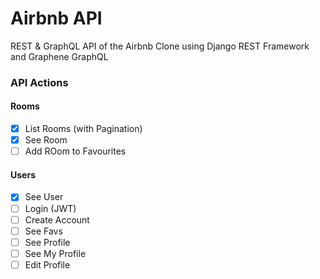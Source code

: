 # Airbnb API

REST & GraphQL API of the Airbnb Clone using Django REST Framework and Graphene GraphQL

### API Actions

#### Rooms

- [x] List Rooms (with Pagination)
- [x] See Room
- [ ] Add ROom to Favourites

#### Users

- [x] See User
- [ ] Login (JWT)
- [ ] Create Account
- [ ] See Favs
- [ ] See Profile
- [ ] See My Profile
- [ ] Edit Profile

